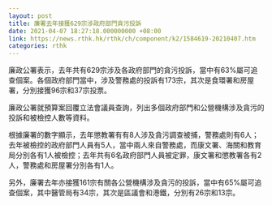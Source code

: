 ```yaml
---
layout: post
title: 廉署去年接獲629宗涉政府部門貪污投訴
date: 2021-04-07 18:27:18.000000000 +08:00
link: https://news.rthk.hk/rthk/ch/component/k2/1584619-20210407.htm
categories: rthk
---
```


廉政公署表示，去年共有629宗涉及各政府部門的貪污投訴，當中有63%屬可追查個案。各個政府部門當中，涉及警務處的投訴有173宗，其次是食環署和房屋署，分別接獲96宗和37宗投票。

廉政公署就預算案回覆立法會議員查詢，列出多個政府部門和公營機構涉及貪污的投訴和被檢控人數等資料。

根據廉署的數字顯示，去年懲教署有有8人涉及貪污調查被捕，警務處則有6人；去年被檢控的政府部門人員有5人，當中兩人來自警務處，而康文署、海關和教育局分別各有1人被檢控；去年共有6名政府部門人員被定罪，康文署和懲教署各有2人，警務處和房屋署分別各有1人。

另外，廉署去年亦接獲161宗有關各公營機構涉及貪污的投訴，當中有65%屬可追查個案，其中醫管局有34宗，其次是區議會和港鐵，分別有26宗和13宗。
